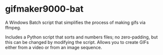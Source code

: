 # gifmaker9000-bat
 A Windows Batch script that simplifies the process of making gifs via ffmpeg.

Includes a Python script that sorts and numbers files; no zero-padding, but this can be changed by modifying the script.
Allows you to create GIFs either from a video or from an image sequence.